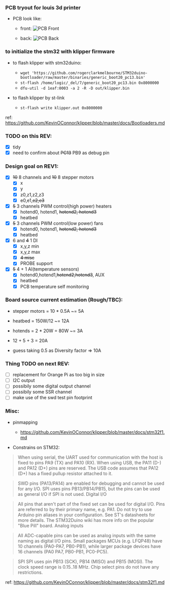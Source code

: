 ### PCB tryout for louis 3d printer
* PCB look like:
	* front:
	![PCB Front](https://raw.githubusercontent.com/louiscklaw/3D-printer-board/feature/renumbering/hardware/printer-board/renders/z_printer-board.png?raw=true "Front")

	* back:
	![PCB Back](https://raw.githubusercontent.com/louiscklaw/3D-printer-board/feature/renumbering/hardware/printer-board/renders/Z_printer-board.png?raw=true "Back")


### to initialize the stm32 with klipper firmware
* to flash klipper with stm32duino: 
    * `wget 'https://github.com/rogerclarkmelbourne/STM32duino-bootloader/raw/master/binaries/generic_boot20_pc13.bin'`
    * `st-flash /home/logic/_del/7/generic_boot20_pc13.bin 0x8000000`
    * `dfu-util -d 1eaf:0003 -a 2 -R -D out/klipper.bin`

* to flash klipper by st-link
    * `st-flash write klipper.out 0x8000000`

ref: https://github.com/KevinOConnor/klipper/blob/master/docs/Bootloaders.md

### TODO on this REV:
- [x] tidy
- [x] need to confirm about ~~PC13~~ PB9 as debug pin

### Design goal on REV1:
- [x] ~~10~~ 8 channels and ~~10~~ 8 stepper motors
    - [x] x
    - [x] y
    - [x] z0,z1,z2,z3
    - [x] e0,e1,~~e2,e3~~

- [x] ~~5~~ 3 channels PWM control(high power) heaters
    - [x] hotend0, hotend1, ~~hotend2, hotend3~~
    - [x] heatbed

- [x] ~~5~~ 3 channels PWM control(low power) fans
    - [x] hotend0, hotend1, ~~hotend2, hotend3~~
    - [x] heatbed

- [x] 6 and ~~4~~ 1 DI
    - [x] x,y,z min
    - [x] x,y,z max
    - [x] ~~4 misc~~ 
    - [x] PROBE support

- [x] ~~5~~ 4 + 1  AI(temperature sensors)
    - [x] hotend0,hotend1,~~hotend2,hotend3~~, AUX
    - [x] heatbed
    - [x] PCB temperature self monitoring

### Board source current estimation (**Rough/TBC**):
* stepper motors = 10 * 0.5A ~= 5A
* heatbed = 150W/12 ~= 12A
* hotends = 2 * 20W = 80W ~= 3A

* 12 + 5 + 3 = 20A
* guess taking 0.5 as Diversity factor => 10A

### Thing TODO on next REV:
- [ ] replacement for Orange Pi as too big in size
- [ ] I2C output
- [ ] possibily some digital output channel
- [ ] possibily some SSR channel
- [ ] make use of the swd test pin footprint

### Misc:
* pinmapping
    * https://github.com/KevinOConnor/klipper/blob/master/docs/stm32f1.md

* Constrains on STM32:
> When using serial, the UART used for communication with the host is fixed to pins PA9 (TX) and PA10 (RX). 
> When using USB, the PA11 (D-) and PA12 (D+) pins are reserved. 
> The USB code assumes that PA12 (D+) has a fixed pullup resistor attached to it.

> SWD pins (PA13/PA14) are enabled for debugging and cannot be used for any I/O. 
> SPI uses pins PB13/PB14/PB15, but the pins can be used as general I/O if SPI is not used.
> Digital I/O

> All pins that aren't part of the fixed set can be used for digital I/O. 
> Pins are referred to by their primary name, e.g. PA1. 
> Do not try to use Arduino pin aliases in your configuration. 
> See ST's datasheets for more details. 
> The STM32Duino wiki has more info on the popular "Blue Pill" board.
> Analog inputs

> All ADC-capable pins can be used as analog inputs with the same naming as digital I/O pins. 
> Small packages MCUs (e.g. LFQP48) have 10 channels (PA0-PA7, PB0-PB1), while larger package devices have 16 channels (PA0 PA7, PB0-PB1, PC0-PC5).

> SPI
> SPI uses pin PB13 (SCK), PB14 (MISO) and PB15 (MOSI). The clock speed range is 0.15..18 MHz.  Chip select pins do not have any restrictions.

ref: https://github.com/KevinOConnor/klipper/blob/master/docs/stm32f1.md

